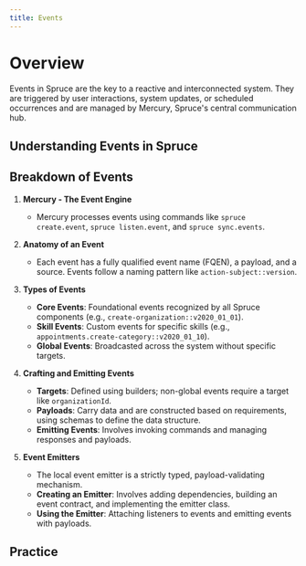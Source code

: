 ```yaml
---
title: Events
---
```

# Overview
Events in Spruce are the key to a reactive and interconnected system. They are triggered by user interactions, system updates, or scheduled occurrences and are managed by Mercury, Spruce's central communication hub.

## Understanding Events in Spruce

## Breakdown of Events
1. **Mercury - The Event Engine**
   - Mercury processes events using commands like `spruce create.event`, `spruce listen.event`, and `spruce sync.events`.

2. **Anatomy of an Event**
   - Each event has a fully qualified event name (FQEN), a payload, and a source. Events follow a naming pattern like `action-subject::version`.

3. **Types of Events**
   - **Core Events**: Foundational events recognized by all Spruce components (e.g., `create-organization::v2020_01_01`).
   - **Skill Events**: Custom events for specific skills (e.g., `appointments.create-category::v2020_01_10`).
   - **Global Events**: Broadcasted across the system without specific targets.

4. **Crafting and Emitting Events**
   - **Targets**: Defined using builders; non-global events require a target like `organizationId`.
   - **Payloads**: Carry data and are constructed based on requirements, using schemas to define the data structure.
   - **Emitting Events**: Involves invoking commands and managing responses and payloads.

5. **Event Emitters**
   - The local event emitter is a strictly typed, payload-validating mechanism.
   - **Creating an Emitter**: Involves adding dependencies, building an event contract, and implementing the emitter class.
   - **Using the Emitter**: Attaching listeners to events and emitting events with payloads.

## Practice